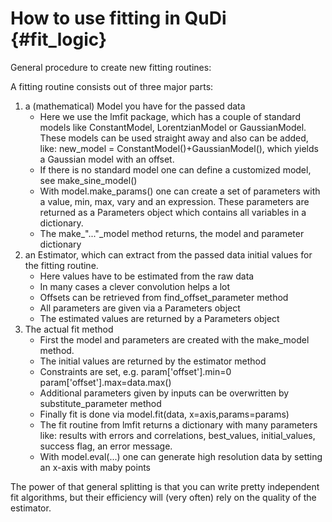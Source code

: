 # How to use fitting in QuDi  {#fit_logic}

General procedure to create new fitting routines:

A fitting routine consists out of three major parts:
1. a (mathematical) Model you have for the passed data
    *  Here we use the lmfit package, which has a couple of standard
      models like ConstantModel, LorentzianModel or GaussianModel.
      These models can be used straight away and also can be added, like:
      new_model = ConstantModel()+GaussianModel(), which yields a
      Gaussian model with an offset.
    * If there is no standard model one can define a customized model,
      see make_sine_model()
    * With model.make_params() one can create a set of parameters with
      a value, min, max, vary and an expression. These parameters are
      returned as a Parameters object which contains all variables
      in a dictionary.
    * The make_"..."_model method returns, the model and parameter
      dictionary
2. an Estimator, which can extract from the passed data initial values for
   the fitting routine.
    * Here values have to be estimated from the raw data
    * In many cases a clever convolution helps a lot
    * Offsets can be retrieved from find_offset_parameter method
    * All parameters are given via a Parameters object
    * The estimated values are returned by a Parameters object
3. The actual fit method
    * First the model and parameters are created with the make_model
      method.
    * The initial values are returned by the estimator method
    * Constraints are set, e.g. param['offset'].min=0
                                param['offset'].max=data.max()
    * Additional parameters given by inputs can be overwritten by
      substitute_parameter method
    * Finally fit is done via model.fit(data, x=axis,params=params)
    * The fit routine from lmfit returns a dictionary with many
      parameters like: results with errors and correlations,
      best_values, initial_values, success flag,
      an error message.
    * With model.eval(...) one can generate high resolution data by
      setting an x-axis with maby points

The power of that general splitting is that you can write pretty independent
fit algorithms, but their efficiency will (very often) rely on the quality of
the estimator.
